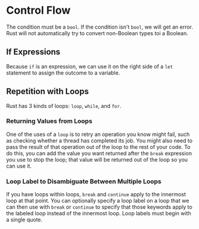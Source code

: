 # Control Flow

The condition must be a ```bool```. If the condition isn't ```bool```, we will get an error.
Rust will not automatically try to convert non-Boolean types toi a Boolean.

## If Expressions

Because ```if``` is an expression, we can use it on the right side of a ```let``` statement to assign the outcome to a variable.

## Repetition with Loops

Rust has 3 kinds of loops: ```loop```, ```while```, and ```for```.

### Returning Values from Loops

One of the uses of a ```loop``` is to retry an operation you know might fail, such as checking whether a thread has completed its job. You might also need to pass the result of that operation out of the loop to the rest of your code. To do this, you can add the value you want returned after the ```break``` expression you use to stop the loop; that value will be returned out of the loop so you can use it.

### Loop Label to Disambiguate Between Multiple Loops

If you have loops within loops, ```break``` and ```continue``` apply to the innermost loop at that point.
You can optionally specify a loop label on a loop that we can then use with ```break``` or ```continue``` to specify that those keywords apply to the labeled loop instead of the innermost loop.
Loop labels must begin with a single quote.
